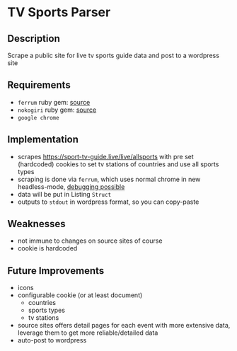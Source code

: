 # TV Sports Parser

## Description
Scrape a public site for live tv sports guide data and post to a wordpress site

## Requirements
* `ferrum` ruby gem: [source](https://github.com/rubycdp/ferrum)
* `nokogiri` ruby gem: [source](https://github.com/sparklemotion/nokogiri.org/)
* `google chrome`

## Implementation
* scrapes https://sport-tv-guide.live/live/allsports with pre set (hardcoded) cookies to set tv stations of countries and use all sports types
* scraping is done via `ferrum`, which uses normal chrome in new headless-mode, [debugging possible](https://developer.chrome.com/articles/new-headless/#debugging)
* data will be put in Listing `Struct`
* outputs to `stdout` in wordpress format, so you can copy-paste

## Weaknesses
* not immune to changes on source sites of course
* cookie is hardcoded

## Future Improvements
* icons
* configurable cookie (or at least document)
    * countries
    * sports types
    * tv stations
* source sites offers detail pages for each event with more extensive data, leverage them to get more reliable/detailed data
* auto-post to wordpress
